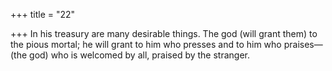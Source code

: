 +++
title = "22"

+++
In his treasury are many desirable things. The god (will grant them) to  the pious mortal;
he will grant to him who presses and to him who praises—(the god)  who is welcomed by all, praised by the stranger.